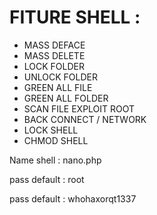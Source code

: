 
FITURE SHELL : 
====================================

- MASS DEFACE
- MASS DELETE
- LOCK FOLDER
- UNLOCK FOLDER
- GREEN ALL FILE
- GREEN ALL FOLDER
- SCAN FILE EXPLOIT ROOT
- BACK CONNECT / NETWORK
- LOCK SHELL
- CHMOD SHELL

Name shell : nano.php

pass default : root

pass default : whohaxorqt1337
